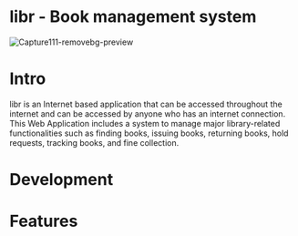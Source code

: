 # libr - Book management system
![Capture111-removebg-preview](https://user-images.githubusercontent.com/74790139/120442397-3ceefe00-c38e-11eb-9fd3-093df089b795.png)

# Intro

libr is an Internet based application that can be accessed throughout the internet and can be accessed by anyone who has an internet connection.
This Web Application includes a system to manage major library-related functionalities such as finding books, issuing books, returning books, hold requests, tracking books, and fine collection.

# Development

# Features
